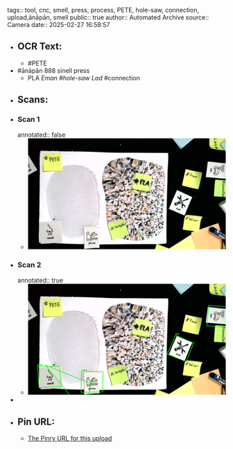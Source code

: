 tags:: tool, cnc, smell, press, process, PETE, hole-saw, connection, upload,ānāpān, smell
public:: true
author:: Automated Archive
source:: Camera
date:: 2025-02-27 16:58:57

- ## OCR Text:
	- #PETE
- #ānāpān 
   888
   sinell
   press
   * PLA
   *Eman
  #hole-saw
   Lad*
   #connection
- ## Scans:
- ### Scan 1
  annotated:: false
	- ![./assets/scans/2025-02-27T16-58-57-7395.jpg](./assets/scans/2025-02-27T16-58-57-7395.jpg)
- ### Scan 2
  annotated:: true
	- ![./assets/scans/2025-02-27T16-58-57-7657.jpg](./assets/scans/2025-02-27T16-58-57-7657.jpg)
-
- ## Pin URL:
	- [The Pinry URL for this upload](https://pinry.petau.net/pins/193/)